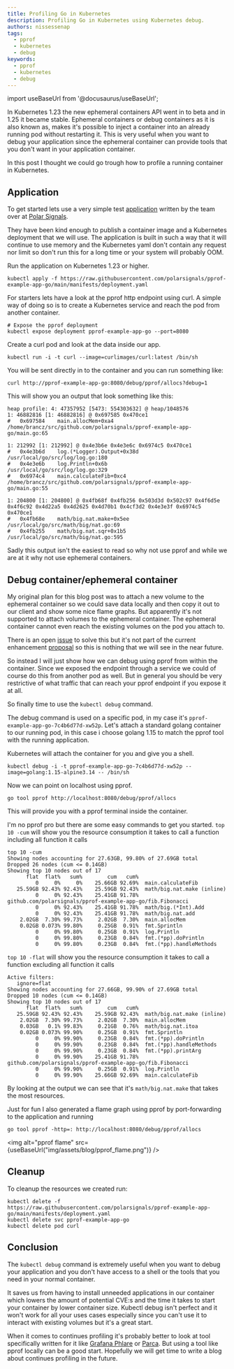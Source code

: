 ```yaml
---
title: Profiling Go in Kubernetes
description: Profiling Go in Kubernetes using Kubernetes debug.
authors: nissessenap
tags:
  - pprof
  - kubernetes
  - debug
keywords:
  - pprof
  - kubernetes
  - debug
---
```


import useBaseUrl from '@docusaurus/useBaseUrl';

In Kubernetes 1.23 the new ephemeral containers API went in to beta and in 1.25 it became stable.
Ephemeral containers or debug containers as it is also known as, makes it's possible to inject a container into an already running pod without restarting it.
This is very useful when you want to debug your application since the ephemeral container can provide tools that you don't want in your application container.

In this post I thought we could go trough how to profile a running container in Kubernetes.

<!-- truncate -->

## Application

To get started lets use a very simple test [application](https://github.com/polarsignals/pprof-example-app-go) written by the team over at [Polar Signals](https://www.polarsignals.com/).

They have been kind enough to publish a container image and a Kubernetes deployment that we will use.
The application is built in such a way that it will continue to use memory and the Kubernetes yaml don't contain any request nor limit so don't run this for a long time or your system will probably OOM.

Run the application on Kubernetes 1.23 or higher.

```shell
kubectl apply -f https://raw.githubusercontent.com/polarsignals/pprof-example-app-go/main/manifests/deployment.yaml
```

For starters lets have a look at the pprof http endpoint using curl.
A simple way of doing so is to create a Kubernetes service and reach the pod from another container.

```shell
# Expose the pprof deployment
kubectl expose deployment pprof-example-app-go --port=8080
```

Create a curl pod and look at the data inside our app.

```shell
kubectl run -i -t curl --image=curlimages/curl:latest /bin/sh
```

You will be sent directly in to the container and you can run something like:

```shell
curl http://pprof-example-app-go:8080/debug/pprof/allocs?debug=1
```

This will show you an output that look something like this:

```shell
heap profile: 4: 47357952 [5473: 554303632] @ heap/1048576
1: 46882816 [1: 46882816] @ 0x697585 0x470ce1
#	0x697584	main.allocMem+0xa4	/home/brancz/src/github.com/polarsignals/pprof-example-app-go/main.go:65

1: 212992 [1: 212992] @ 0x4e3b6e 0x4e3e6c 0x6974c5 0x470ce1
#	0x4e3b6d	log.(*Logger).Output+0x38d	/usr/local/go/src/log/log.go:180
#	0x4e3e6b	log.Println+0x6b		/usr/local/go/src/log/log.go:329
#	0x6974c4	main.calculateFib+0xc4		/home/brancz/src/github.com/polarsignals/pprof-example-app-go/main.go:55

1: 204800 [1: 204800] @ 0x4fb68f 0x4fb256 0x503d3d 0x502c97 0x4f6d5e 0x4f6c92 0x4d22a5 0x4d2625 0x4d70b1 0x4cf3d2 0x4e3e3f 0x6974c5 0x470ce1
#	0x4fb68e	math/big.nat.make+0x5ee		/usr/local/go/src/math/big/nat.go:69
#	0x4fb255	math/big.nat.sqr+0x1b5		/usr/local/go/src/math/big/nat.go:595
```

Sadly this output isn't the easiest to read so why not use pprof and while we are at it why not use ephemeral containers.

## Debug container/ephemeral container

My original plan for this blog post was to attach a new volume to the ephemeral container so we could save data locally and then copy it out to our client and show some nice flame graphs. But apparently it's not supported to attach volumes to the ephemeral container.
The ephemeral container cannot even reach the existing volumes on the pod you attach to.

There is an open [issue](https://github.com/kubernetes/kubectl/issues/1071) to solve this but it's not part of the current enhancement [proposal](https://github.com/kubernetes/enhancements/issues/1441) so this is nothing that we will see in the near future.

So instead I will just show how we can debug using pprof from within the container.
Since we exposed the endpoint through a service we could of course do this from another pod as well.
But in general you should be very restrictive of what traffic that can reach your pprof endpoint if you expose it at all.

So finally time to use the `kubectl debug` command.

The debug command is used on a specific pod, in my case it's `pprof-example-app-go-7c4b6d77d-xw52p`.
Let's attach a standard golang container to our running pod, in this case i choose golang 1.15 to match the pprof tool with the running application.

Kubernetes will attach the container for you and give you a shell.

```shell
kubectl debug -i -t pprof-example-app-go-7c4b6d77d-xw52p --image=golang:1.15-alpine3.14 -- /bin/sh
```

Now we can point on localhost using pprof.

```shell
go tool pprof http://localhost:8080/debug/pprof/allocs
```

This will provide you with a pprof terminal inside the container.

I'm no pprof pro but there are some easy commands to get you started.
`top 10 -cum` will show you the resource consumption it takes to call a function including all function it calls

```pprof
top 10 -cum
Showing nodes accounting for 27.63GB, 99.80% of 27.69GB total
Dropped 26 nodes (cum <= 0.14GB)
Showing top 10 nodes out of 17
      flat  flat%   sum%        cum   cum%
         0     0%     0%    25.66GB 92.69%  main.calculateFib
   25.59GB 92.43% 92.43%    25.59GB 92.43%  math/big.nat.make (inline)
         0     0% 92.43%    25.41GB 91.78%  github.com/polarsignals/pprof-example-app-go/fib.Fibonacci
         0     0% 92.43%    25.41GB 91.78%  math/big.(*Int).Add
         0     0% 92.43%    25.41GB 91.78%  math/big.nat.add
    2.02GB  7.30% 99.73%     2.02GB  7.30%  main.allocMem
    0.02GB 0.073% 99.80%     0.25GB  0.91%  fmt.Sprintln
         0     0% 99.80%     0.25GB  0.91%  log.Println
         0     0% 99.80%     0.23GB  0.84%  fmt.(*pp).doPrintln
         0     0% 99.80%     0.23GB  0.84%  fmt.(*pp).handleMethods
```

`top 10 -flat` will show you the resource consumption it takes to call a function excluding all function it calls

```pprof
Active filters:
   ignore=flat
Showing nodes accounting for 27.66GB, 99.90% of 27.69GB total
Dropped 10 nodes (cum <= 0.14GB)
Showing top 10 nodes out of 17
      flat  flat%   sum%        cum   cum%
   25.59GB 92.43% 92.43%    25.59GB 92.43%  math/big.nat.make (inline)
    2.02GB  7.30% 99.73%     2.02GB  7.30%  main.allocMem
    0.03GB   0.1% 99.83%     0.21GB  0.76%  math/big.nat.itoa
    0.02GB 0.073% 99.90%     0.25GB  0.91%  fmt.Sprintln
         0     0% 99.90%     0.23GB  0.84%  fmt.(*pp).doPrintln
         0     0% 99.90%     0.23GB  0.84%  fmt.(*pp).handleMethods
         0     0% 99.90%     0.23GB  0.84%  fmt.(*pp).printArg
         0     0% 99.90%    25.41GB 91.78%  github.com/polarsignals/pprof-example-app-go/fib.Fibonacci
         0     0% 99.90%     0.25GB  0.91%  log.Println
         0     0% 99.90%    25.66GB 92.69%  main.calculateFib
```

By looking at the output we can see that it's `math/big.nat.make` that takes the most resources.

Just for fun I also generated a flame graph using pprof by port-forwarding to the application and running

```shell
go tool pprof -http=: http://localhost:8080/debug/pprof/allocs
```

<img alt="pprof flame" src={useBaseUrl("img/assets/blog/pprof_flame.png")} />

## Cleanup

To cleanup the resources we created run:

```shell
kubectl delete -f https://raw.githubusercontent.com/polarsignals/pprof-example-app-go/main/manifests/deployment.yaml
kubectl delete svc pprof-example-app-go
kubectl delete pod curl
```

## Conclusion

The `kubectl debug` command is extremely useful when you want to debug your application and you
don't have access to a shell or the tools that you need in your normal container.

It saves us from having to install unneeded applications in our container which lowers the amount of potential CVE:s and the time it takes to start your container by lower container size.
Kubectl debug isn't perfect and it won't work for all your uses cases especially since you can't use it to interact with existing volumes but it's a great start.

When it comes to continues profiling it's probably better to look at tool specifically written for it like [Grafana Phlare](https://grafana.com/oss/phlare/) or [Parca](https://www.parca.dev/docs/overview).
But using a tool like pprof locally can be a good start. Hopefully we will get time to write a blog about continues profiling in the future.
